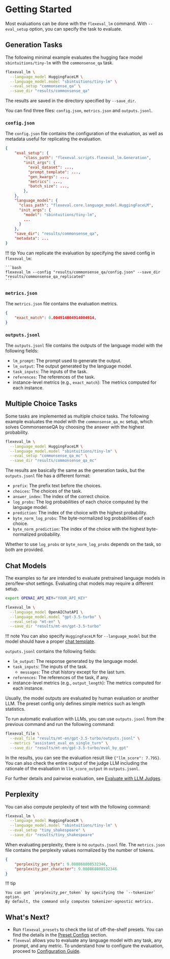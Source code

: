 # Getting Started

Most evaluations can be done with the `flexeval_lm` command.
With `--eval_setup` option, you can specify the task to evaluate.

## Generation Tasks

The following minimal example evaluates the hugging face model `sbintuitions/tiny-lm` with the `commonsense_qa` task.

```bash
flexeval_lm \
  --language_model HuggingFaceLM \
  --language_model.model "sbintuitions/tiny-lm" \
  --eval_setup "commonsense_qa" \
  --save_dir "results/commonsense_qa"
```

The results are saved in the directory specified by `--save_dir`.

You can find three files: `config.json`, `metrics.json` and `outputs.jsonl`.

### `config.json`

The `config.json` file contains the configuration of the evaluation, as well as metadata useful for replicating the evaluation.

```json
{
    "eval_setup": {
        "class_path": "flexeval.scripts.flexeval_lm.Generation",
        "init_args": {
          "eval_dataset": ...,
          "prompt_template": ...,
          "gen_kwargs": ...,
          "metrics": ...,
          "batch_size": ...,
        },
    },
    "language_model": {
      "class_path": "flexeval.core.language_model.HuggingFaceLM",
      "init_args": {
        "model": "sbintuitions/tiny-lm",
        ...
      }
    },
    "save_dir": "results/commonsense_qa",
    "metadata": ...
}
```

!!! tip
    You can replicate the evaluation by specifying the saved config in `flexeval_lm`:

    ```bash
    flexeval_lm --config "results/commonsense_qa/config.json" --save_dir "results/commonsense_qa_replicated"
    ```

### `metrics.json`

The `metrics.json` file contains the evaluation metrics.

```json
{
    "exact_match": 0.004914004914004914,
}
```

### `outputs.jsonl`

The `outputs.jsonl` file contains the outputs of the language model with the following fields:

- `lm_prompt`: The prompt used to generate the output.
- `lm_output`: The output generated by the language model.
- `task_inputs`: The inputs of the task.
- `references`: The references of the task.
- instance-level metrics (e.g., `exact_match`): The metrics computed for each instance.

## Multiple Choice Tasks

Some tasks are implemented as multiple choice tasks.
The following example evaluates the model with the `commonsense_qa_mc` setup, which solves CommonsenseQA by choosing the answer with the highest probability.

```bash
flexeval_lm \
  --language_model HuggingFaceLM \
  --language_model.model "sbintuitions/tiny-lm" \
  --eval_setup "commonsense_qa_mc" \
  --save_dir "results/commonsense_qa_mc"
```

The results are basically the same as the generation tasks, but the `outputs.jsonl` file has a different format:

- `prefix`: The prefix text before the choices.
- `choices`: The choices of the task.
- `answer_index`: The index of the correct choice.
- `log_probs`: The log probabilities of each choice computed by the language model.
- `prediction`: The index of the choice with the highest probability.
- `byte_norm_log_probs`: The byte-normalized log probabilities of each choice.
- `byte_norm_prediction`: The index of the choice with the highest byte-normalized probability.

Whether to use `log_probs` or `byte_norm_log_probs` depends on the task, so both are provided.

## Chat Models

The examples so far are intended to evaluate pretrained language models in zero/few-shot settings.
Evaluating chat models may require a different setup.

```bash
export OPENAI_API_KEY="YOUR_API_KEY"

flexeval_lm \
  --language_model OpenAIChatAPI \
  --language_model.model "gpt-3.5-turbo" \
  --eval_setup "mt-en" \
  --save_dir "results/mt-en/gpt-3.5-turbo"
```

!!! note
    You can also specify `HuggingFaceLM` for `--language_model` but the model should have a proper [chat template](https://huggingface.co/docs/transformers/main/en/chat_templating).

`outputs.jsonl` contains the following fields:

- `lm_output`: The response generated by the language model.
- `task_inputs`: The inputs of the task.
  - `messages`: The chat history except for the last turn.
- `references`: The references of the task, if any.
- instance-level metrics (e.g., `output_length`): The metrics computed for each instance.

Usually, the model outputs are evaluated by human evaluation or another LLM.
The preset config only defines simple metrics such as length statistics.

To run automatic evaluation with LLMs, you can use `outputs.jsonl` from the previous command and run the following command:

```bash
flexeval_file \
  --eval_file "results/mt-en/gpt-3.5-turbo/outputs.jsonl" \
  --metrics "assistant_eval_en_single_turn" \
  --save_dir "results/mt-en/gpt-3.5-turbo/eval_by_gpt"
```

In the results, you can see the evaluation result like `{"llm_score": 7.795}`.
You can also check the entire output of the judge LLM including the rationale of the evaluation in `llm_score_output` in `outputs.jsonl`.

For further details and pairwise evaluation, see [Evaluate with LLM Judges](./how_to/evaluate_with_llm_judges.md).

## Perplexity

You can also compute perplexity of text with the following command:

```bash
flexeval_lm \
  --language_model HuggingFaceLM \
  --language_model.model "sbintuitions/tiny-lm" \
  --eval_setup "tiny_shakespeare" \
  --save_dir "results/tiny_shakespeare"
```

When evaluating perplexity, there is no `outputs.jsonl` file.
The `metrics.json` file contains the perplexity values normalized by the number of tokens.

```json
{
    "perplexity_per_byte": 9.080868808532346,
    "perplexity_per_character": 9.080868808532346
}
```

!!! tip

    You can get `perplexity_per_token` by specifying the `--tokenizer` option. 
    By default, the command only computes tokenizer-agnostic metrics.

## What's Next?

- Run `flexeval_presets` to check the list of off-the-shelf presets. You can find the details in the [Preset Configs](./preset_configs/index.md) section.
- `flexeval` allows you to evaluate any language model with any task, any prompt, and any metric.
To understand how to configure the evaluation, proceed to [Configuration Guide](./configuration_guide.md).
